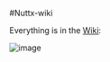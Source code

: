 #Nuttx-wiki

Everything is in the [Wiki](https://github.com/bertvoldenuit/NuttX-Wiki/wiki):

![image](https://user-images.githubusercontent.com/5957713/54494313-18a3c580-48d9-11e9-8e21-0458f29e3965.png)
